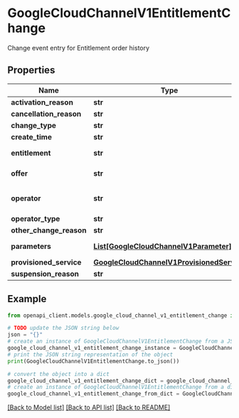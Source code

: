 # GoogleCloudChannelV1EntitlementChange

Change event entry for Entitlement order history

## Properties

Name | Type | Description | Notes
------------ | ------------- | ------------- | -------------
**activation_reason** | **str** | The Entitlement&#39;s activation reason | [optional] 
**cancellation_reason** | **str** | Cancellation reason for the Entitlement. | [optional] 
**change_type** | **str** | The change action type. | [optional] 
**create_time** | **str** | The submitted time of the change. | [optional] 
**entitlement** | **str** | Required. Resource name of an entitlement in the form: accounts/{account_id}/customers/{customer_id}/entitlements/{entitlement_id} | [optional] 
**offer** | **str** | Required. Resource name of the Offer at the time of change. Takes the form: accounts/{account_id}/offers/{offer_id}. | [optional] 
**operator** | **str** | Human-readable identifier that shows what operator made a change. When the operator_type is RESELLER, this is the user&#39;s email address. For all other operator types, this is empty. | [optional] 
**operator_type** | **str** | Operator type responsible for the change. | [optional] 
**other_change_reason** | **str** | e.g. purchase_number change reason, entered by CRS. | [optional] 
**parameters** | [**List[GoogleCloudChannelV1Parameter]**](GoogleCloudChannelV1Parameter.md) | Extended parameters, such as: purchase_order_number, gcp_details; internal_correlation_id, long_running_operation_id, order_id; etc. | [optional] 
**provisioned_service** | [**GoogleCloudChannelV1ProvisionedService**](GoogleCloudChannelV1ProvisionedService.md) |  | [optional] 
**suspension_reason** | **str** | Suspension reason for the Entitlement. | [optional] 

## Example

```python
from openapi_client.models.google_cloud_channel_v1_entitlement_change import GoogleCloudChannelV1EntitlementChange

# TODO update the JSON string below
json = "{}"
# create an instance of GoogleCloudChannelV1EntitlementChange from a JSON string
google_cloud_channel_v1_entitlement_change_instance = GoogleCloudChannelV1EntitlementChange.from_json(json)
# print the JSON string representation of the object
print(GoogleCloudChannelV1EntitlementChange.to_json())

# convert the object into a dict
google_cloud_channel_v1_entitlement_change_dict = google_cloud_channel_v1_entitlement_change_instance.to_dict()
# create an instance of GoogleCloudChannelV1EntitlementChange from a dict
google_cloud_channel_v1_entitlement_change_from_dict = GoogleCloudChannelV1EntitlementChange.from_dict(google_cloud_channel_v1_entitlement_change_dict)
```
[[Back to Model list]](../README.md#documentation-for-models) [[Back to API list]](../README.md#documentation-for-api-endpoints) [[Back to README]](../README.md)


